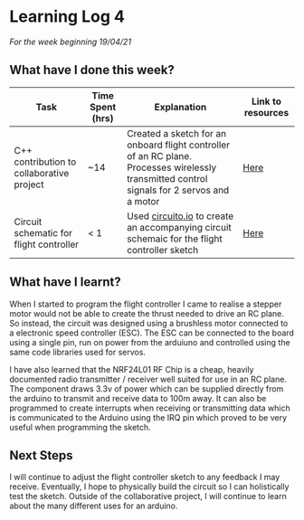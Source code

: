 # Learning Log 4
*For the week beginning 19/04/21*

## What have I done this week?
| Task | Time Spent (hrs) | Explanation | Link to resources |
| --- | --- | --- | --- |
| C++ contribution to collaborative project | ~14 | Created a sketch for an onboard flight controller of an RC plane. Processes wirelessly transmitted control signals for 2 servos and a motor | [Here](https://github.com/BMcrisium/Arduino-RC-plane/blob/main/RCFlightController.ino) |
| Circuit schematic for flight controller | < 1 | Used [circuito.io](circuito.io) to create an accompanying circuit schemaic for the flight controller sketch | [Here](https://github.com/BMcrisium/Arduino-RC-plane/blob/main/CircuitSchematic.png) |

## What have I learnt?
When I started to program the flight controller I came to realise a stepper motor would not be able to create the thrust needed to drive an RC plane.
So instead, the circuit was designed using a brushless motor connected to a electronic speed controller (ESC). The ESC can be connected to the board using a single pin, run on power from the arduiuno and controlled using the same code libraries used for servos.

I have also learned that the NRF24L01 RF Chip is a cheap, heavily documented radio transmitter / receiver well suited for use in an RC plane.
The component draws 3.3v of power which can be supplied directly from the arduino to transmit and receive data to 100m away.
It can also be programmed to create interrupts when receiving or transmitting data which is communicated to the Arduino using the IRQ pin which proved to be very useful when programming the sketch.

## Next Steps
I will continue to adjust the flight controller sketch to any feedback I may receive. Eventually, I hope to physically build the circuit so I can holistically test the sketch.
Outside of the collaborative project, I will continue to learn about the many different uses for an arduino. 
